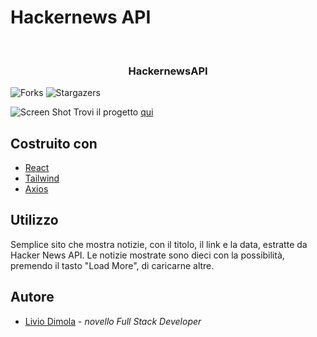 # Hackernews API
<br/>
<p align="center">
  <h3 align="center">HackernewsAPI</h3>

</p>

![Forks](https://img.shields.io/github/forks/liviodimola/hackernewsAPI?style=social) ![Stargazers](https://img.shields.io/github/stars/liviodimola/hackernewsAPI?style=social) 

![Screen Shot](https://i.ibb.co/DKsNNCK/hackernews-Immagine.png)
Trovi il progetto [qui](https://hackernewsapiesercizio.netlify.app/)

## Costruito con
* [React](https://reactjs.org/)
* [Tailwind](https://tailwindcss.com/)
* [Axios](https://axios-http.com/docs/intro)
## Utilizzo
Semplice sito che mostra notizie, con il titolo, il link e la data, estratte da Hacker News API. Le notizie mostrate sono dieci con la possibilità, premendo il tasto "Load More", di caricarne altre. 
## Autore
* [Livio Dimola](https://github.com/liviodimola) - *novello Full Stack Developer*
